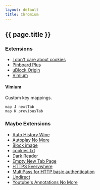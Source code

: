 ```yaml
---
layout: default
title: Chromium
---
```


## {{ page.title }}

### Extensions

- [I don't care about cookies](https://chrome.google.com/webstore/detail/fihnjjcciajhdojfnbdddfaoknhalnja)
- [Pinboard Plus](https://chrome.google.com/webstore/detail/mphdppdgoagghpmmhodmfajjlloijnbd)
- [uBlock Origin](https://chrome.google.com/webstore/detail/cjpalhdlnbpafiamejdnhcphjbkeiagm)
- [Vimium](https://chrome.google.com/webstore/detail/dbepggeogbaibhgnhhndojpepiihcmeb)

#### Vimium

Custom key mappings.

    map J nextTab
    map K previousTab

### Maybe Extensions

- [Auto History Wipe](https://chrome.google.com/webstore/detail/hdgnienkeomlaeeojaibeicglpoaadnj)
- [Autoplay No More](https://chrome.google.com/webstore/detail/obiogedpmdnfaldjdjmnbpmhjjfnghnj)
- [Block image](https://chrome.google.com/webstore/detail/block-image/pehaalcefcjfccdpbckoablngfkfgfgj)
- [cookies.txt](https://chrome.google.com/webstore/detail/njabckikapfpffapmjgojcnbfjonfjfg)
- [Dark Reader](https://chrome.google.com/webstore/detail/eimadpbcbfnmbkopoojfekhnkhdbieeh)
- [Empty New Tab Page](https://chrome.google.com/webstore/detail/dpjamkmjmigaoobjbekmfgabipmfilij)
- [HTTPS Everywhere](https://chrome.google.com/webstore/detail/gcbommkclmclpchllfjekcdonpmejbdp)
- [MultiPass for HTTP basic authentication](https://chrome.google.com/webstore/detail/enhldmjbphoeibbpdhmjkchohnidgnah)
- [Undirect](https://chrome.google.com/webstore/detail/dohbiijnjeiejifbgfdhfknogknkglio)
- [Youtube's Annotations No More](https://chrome.google.com/webstore/detail/fajnlldimiiipghabjgnbdidcnkghkgn)
